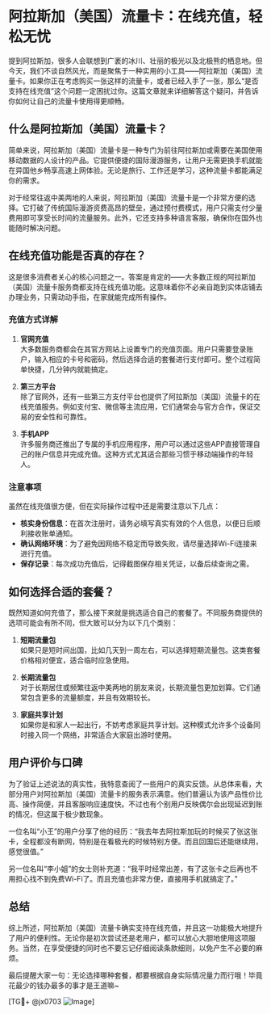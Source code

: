 # 阿拉斯加（美国）流量卡：在线充值，轻松无忧

提到阿拉斯加，很多人会联想到广袤的冰川、壮丽的极光以及北极熊的栖息地。但今天，我们不谈自然风光，而是聚焦于一种实用的小工具——阿拉斯加（美国）流量卡。如果你正在考虑购买一张这样的流量卡，或者已经入手了一张，那么“是否支持在线充值”这个问题一定困扰过你。这篇文章就来详细解答这个疑问，并告诉你如何让自己的流量卡使用得更顺畅。

## 什么是阿拉斯加（美国）流量卡？

简单来说，阿拉斯加（美国）流量卡是一种专门为前往阿拉斯加或需要在美国使用移动数据的人设计的产品。它提供便捷的国际漫游服务，让用户无需更换手机就能在异国他乡畅享高速上网体验。无论是旅行、工作还是学习，这种流量卡都能满足你的需求。

对于经常往返中美两地的人来说，阿拉斯加（美国）流量卡是一个非常方便的选择。它打破了传统国际漫游资费高昂的壁垒，通过预付费模式，用户只需支付少量费用即可享受长时间的流量服务。此外，它还支持多种语言客服，确保你在国外也能随时解决问题。

## 在线充值功能是否真的存在？

这是很多消费者关心的核心问题之一。答案是肯定的——大多数正规的阿拉斯加（美国）流量卡服务商都支持在线充值功能。这意味着你不必亲自跑到实体店铺去办理业务，只需动动手指，在家就能完成所有操作。

### 充值方式详解

1. **官网充值**  
   大多数服务商都会在其官方网站上设置专门的充值页面。用户只需要登录账户，输入相应的卡号和密码，然后选择合适的套餐进行支付即可。整个过程简单快捷，几分钟内就能搞定。

2. **第三方平台**  
   除了官网外，还有一些第三方支付平台也提供了阿拉斯加（美国）流量卡的在线充值服务。例如支付宝、微信等主流应用，它们通常会与官方合作，保证交易的安全性和可靠性。

3. **手机APP**  
   许多服务商还推出了专属的手机应用程序，用户可以通过这些APP直接管理自己的账户信息并完成充值。这种方式尤其适合那些习惯于移动端操作的年轻人。

### 注意事项

虽然在线充值很方便，但在实际操作过程中还是需要注意以下几点：

- **核实身份信息**：在首次注册时，请务必填写真实有效的个人信息，以便日后顺利接收账单通知。
- **确认网络环境**：为了避免因网络不稳定而导致失败，请尽量选择Wi-Fi连接来进行充值。
- **保存记录**：每次成功充值后，记得截图保存相关凭证，以备后续查询之需。

## 如何选择合适的套餐？

既然知道如何充值了，那么接下来就是挑选适合自己的套餐了。不同服务商提供的选项可能会有所不同，但大致可以分为以下几个类别：

1. **短期流量包**  
   如果只是短时间出国，比如几天到一周左右，可以选择短期流量包。这类套餐价格相对便宜，适合临时应急使用。

2. **长期流量包**  
   对于长期居住或频繁往返中美两地的朋友来说，长期流量包更加划算。它们通常包含更多的流量额度，并且有效期较长。

3. **家庭共享计划**  
   如果你是和家人一起出行，不妨考虑家庭共享计划。这种模式允许多个设备同时接入同一个网络，非常适合大家庭出游时使用。

## 用户评价与口碑

为了验证上述说法的真实性，我特意查阅了一些用户的真实反馈。从总体来看，大部分用户对阿拉斯加（美国）流量卡的服务表示满意。他们普遍认为该产品性价比高、操作简便，并且客服响应速度快。不过也有个别用户反映偶尔会出现延迟到账的情况，但这属于极少数现象。

一位名叫“小王”的用户分享了他的经历：“我去年去阿拉斯加玩的时候买了张这张卡，全程都没有断网，特别是在看极光的时候特别方便。而且回国后还能继续用，感觉很值。”

另一位名叫“李小姐”的女士则补充道：“我平时经常出差，有了这张卡之后再也不用担心找不到免费Wi-Fi了。而且充值也非常方便，直接用手机就搞定了。”

## 总结

综上所述，阿拉斯加（美国）流量卡确实支持在线充值，并且这一功能极大地提升了用户的便利性。无论你是初次尝试还是老用户，都可以放心大胆地使用这项服务。当然，在享受便捷的同时也不要忘记仔细阅读条款细则，以免产生不必要的麻烦。

最后提醒大家一句：无论选择哪种套餐，都要根据自身实际情况量力而行哦！毕竟花最少的钱办最多的事才是王道嘛~

[TG💪+ @jx0703 ![Image](https://github.com/user-attachments/assets/dbca1d08-cadb-493c-b0ec-ad6f7a83f270)]